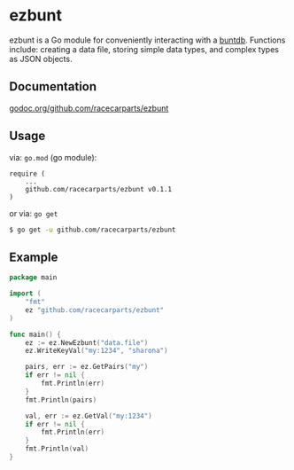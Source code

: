 # ezbunt

ezbunt is a Go module for conveniently interacting with a [buntdb](https://github.com/tidwall/buntdb).  Functions include: creating a data file, storing simple data types, and complex types as JSON objects.

## Documentation

[godoc.org/github.com/racecarparts/ezbunt](https://godoc.org/github.com/racecarparts/ezbunt)

## Usage

via: `go.mod` (go module):

```text
require (
    ...
    github.com/racecarparts/ezbunt v0.1.1
)
```


or via: `go get`

```bash
$ go get -u github.com/racecarparts/ezbunt
```

## Example

```go
package main

import (
    "fmt"
    ez "github.com/racecarparts/ezbunt"
)

func main() {
    ez := ez.NewEzbunt("data.file")
    ez.WriteKeyVal("my:1234", "sharona")

    pairs, err := ez.GetPairs("my")
    if err != nil {
        fmt.Println(err)
    }
    fmt.Println(pairs)

    val, err := ez.GetVal("my:1234")
    if err != nil {
        fmt.Println(err)
    }
    fmt.Println(val)
}
```
